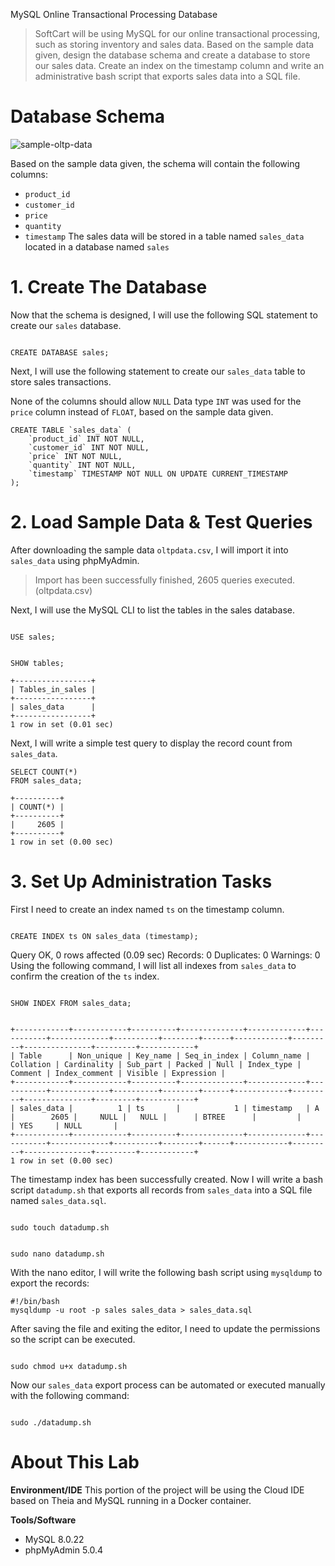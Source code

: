 MySQL Online Transactional Processing Database
> SoftCart will be using MySQL for our online transactional processing, such as storing inventory and sales data. Based on the sample data given, design the database schema and create a database to store our sales data. Create an index on the timestamp column and write an administrative bash script that exports sales data into a SQL file.

# Database Schema

![sample-oltp-data](https://github.com/rupamdusane/IBM-Data_Engineering_Capstone_Project/assets/92736419/2ee6dc74-84b9-4040-8e91-55520fc284ad)

Based on the sample data given, the schema will contain the following columns:

- `product_id`
- `customer_id`
- `price`
- `quantity`
- `timestamp`
The sales data will be stored in a table named `sales_data` located in a database named `sales`

# 1. Create The Database
Now that the schema is designed, I will use the following SQL statement to create our `sales` database.

```

CREATE DATABASE sales;

```
Next, I will use the following statement to create our `sales_data` table to store sales transactions.

None of the columns should allow `NULL`
Data type `INT` was used for the `price` column instead of `FLOAT`, based on the sample data given.
```
CREATE TABLE `sales_data` (
	`product_id` INT NOT NULL,
	`customer_id` INT NOT NULL,
	`price` INT NOT NULL,
	`quantity` INT NOT NULL,
	`timestamp` TIMESTAMP NOT NULL ON UPDATE CURRENT_TIMESTAMP
);
```
# 2. Load Sample Data & Test Queries
After downloading the sample data `oltpdata.csv`, I will import it into `sales_data` using phpMyAdmin.

> Import has been successfully finished, 2605 queries executed. (oltpdata.csv)

Next, I will use the MySQL CLI to list the tables in the sales database.

```

USE sales;

```
```

SHOW tables;

```
```
+-----------------+
| Tables_in_sales |
+-----------------+
| sales_data      |
+-----------------+
1 row in set (0.01 sec)
```
Next, I will write a simple test query to display the record count from `sales_data`.
```
SELECT COUNT(*)
FROM sales_data;
```
```
+----------+
| COUNT(*) |
+----------+
|     2605 |
+----------+
1 row in set (0.00 sec)
```
# 3. Set Up Administration Tasks
First I need to create an index named `ts` on the timestamp column.
```

CREATE INDEX ts ON sales_data (timestamp);

```
Query OK, 0 rows affected (0.09 sec)
Records: 0  Duplicates: 0  Warnings: 0
Using the following command, I will list all indexes from `sales_data` to confirm the creation of the `ts` index.
```

SHOW INDEX FROM sales_data;

```

```

+------------+------------+----------+--------------+-------------+-----------+-------------+----------+--------+------+------------+---------+---------------+---------+------------+
| Table      | Non_unique | Key_name | Seq_in_index | Column_name | Collation | Cardinality | Sub_part | Packed | Null | Index_type | Comment | Index_comment | Visible | Expression |
+------------+------------+----------+--------------+-------------+-----------+-------------+----------+--------+------+------------+---------+---------------+---------+------------+
| sales_data |          1 | ts       |            1 | timestamp   | A         |        2605 |     NULL |   NULL |      | BTREE      |         |               | YES     | NULL       |
+------------+------------+----------+--------------+-------------+-----------+-------------+----------+--------+------+------------+---------+---------------+---------+------------+
1 row in set (0.00 sec)
```
The timestamp index has been successfully created. Now I will write a bash script `datadump.sh` that exports all records from `sales_data` into a SQL file named `sales_data.sql`.
```

sudo touch datadump.sh

```
```

sudo nano datadump.sh

```
With the nano editor, I will write the following bash script using `mysqldump` to export the records:
```
#!/bin/bash
mysqldump -u root -p sales sales_data > sales_data.sql
```
After saving the file and exiting the editor, I need to update the permissions so the script can be executed.
```

sudo chmod u+x datadump.sh

```

Now our `sales_data` export process can be automated or executed manually with the following command:

```

sudo ./datadump.sh

```
# About This Lab
**Environment/IDE**
This portion of the project will be using the Cloud IDE based on Theia and MySQL running in a Docker container.

**Tools/Software**
- MySQL 8.0.22
- phpMyAdmin 5.0.4
